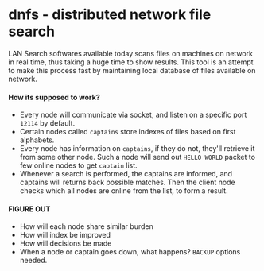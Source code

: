 # dnfs - distributed network file search
LAN Search softwares available today scans files on machines on network in real time, thus taking a huge time to show results. This tool is an attempt to make this process fast by maintaining local database of files available on network.


#### How its supposed to work?
 - Every node will communicate via socket, and listen on a specific port `12114` by default.
 - Certain nodes called `captains` store indexes of files based on first alphabets.
 - Every node has information on `captains`, if they do not, they'll retrieve it from some other node. Such a node will send out `HELLO WORLD` packet to few online nodes to get `captain` list.
 - Whenever a search is performed, the captains are informed, and captains will returns back possible matches. Then the client node checks which all nodes are online from the list, to form a result.
 
#### FIGURE OUT
 - How will each node share similar burden
 - How will index be improved
 - How will decisions be made
 - When a node or captain goes down, what happens? `BACKUP` options needed.

